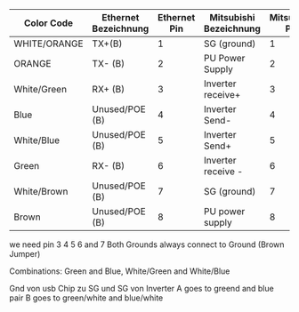 | Color Code   | Ethernet Bezeichnung | Ethernet Pin | Mitsubishi Bezeichnung | Mitsubishi Pin | Mitsubishi Name |
| ------------ | -------------------- | ------------ | ---------------------- | -------------- | --------------- |
| WHITE/ORANGE | TX+(B)               | 1            | SG (ground)            | 1              | SG              |
| ORANGE       | TX- (B)              | 2            | PU Power Supply        | 2              | -               |
| White/Green  | RX+ (B)              | 3            | Inverter receive+      | 3              | RDA             |
| Blue         | Unused/POE (B)       | 4            | Inverter Send-         | 4              | SDB             |
| White/Blue   | Unused/POE (B)       | 5            | Inverter Send+         | 5              | SDA             |
| Green        | RX- (B)              | 6            | Inverter receive -     | 6              | RDB             |
| White/Brown  | Unused/POE (B)       | 7            | SG (ground)            | 7              | SG              |
| Brown        | Unused/POE (B)       | 8            | PU power supply        | 8              | -               |

we need pin 3 4 5 6 and 7
Both Grounds always connect to Ground (Brown Jumper)

Combinations:
Green and Blue, White/Green and White/Blue

Gnd von usb Chip zu SG und SG von Inverter
A goes to greend and blue pair
B goes to green/white and blue/white
